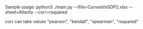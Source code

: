 Sample usage:  python3 ./main.py --ifile=CurvesVsGDP2.xlsx --sheet=Atlanta --corr=rsquared

corr can take values "pearson", "kendall", "spearman", "rsquared"